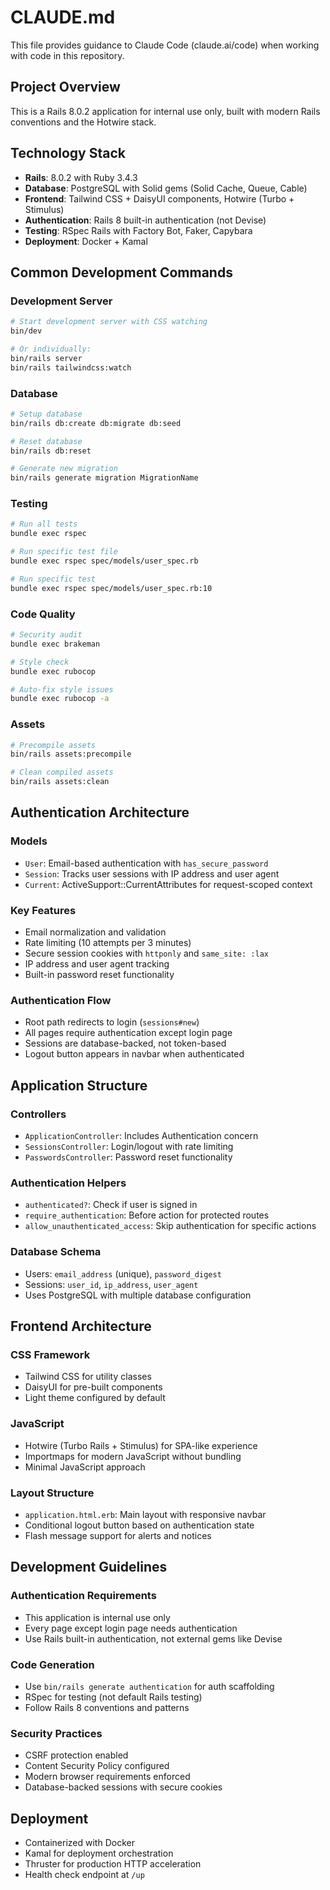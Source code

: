 # CLAUDE.md

This file provides guidance to Claude Code (claude.ai/code) when working with code in this repository.

## Project Overview
This is a Rails 8.0.2 application for internal use only, built with modern Rails conventions and the Hotwire stack.

## Technology Stack
- **Rails**: 8.0.2 with Ruby 3.4.3
- **Database**: PostgreSQL with Solid gems (Solid Cache, Queue, Cable)
- **Frontend**: Tailwind CSS + DaisyUI components, Hotwire (Turbo + Stimulus)
- **Authentication**: Rails 8 built-in authentication (not Devise)
- **Testing**: RSpec Rails with Factory Bot, Faker, Capybara
- **Deployment**: Docker + Kamal

## Common Development Commands

### Development Server
```bash
# Start development server with CSS watching
bin/dev

# Or individually:
bin/rails server
bin/rails tailwindcss:watch
```

### Database
```bash
# Setup database
bin/rails db:create db:migrate db:seed

# Reset database
bin/rails db:reset

# Generate new migration
bin/rails generate migration MigrationName
```

### Testing
```bash
# Run all tests
bundle exec rspec

# Run specific test file
bundle exec rspec spec/models/user_spec.rb

# Run specific test
bundle exec rspec spec/models/user_spec.rb:10
```

### Code Quality
```bash
# Security audit
bundle exec brakeman

# Style check
bundle exec rubocop

# Auto-fix style issues
bundle exec rubocop -a
```

### Assets
```bash
# Precompile assets
bin/rails assets:precompile

# Clean compiled assets
bin/rails assets:clean
```

## Authentication Architecture

### Models
- `User`: Email-based authentication with `has_secure_password`
- `Session`: Tracks user sessions with IP address and user agent
- `Current`: ActiveSupport::CurrentAttributes for request-scoped context

### Key Features
- Email normalization and validation
- Rate limiting (10 attempts per 3 minutes)
- Secure session cookies with `httponly` and `same_site: :lax`
- IP address and user agent tracking
- Built-in password reset functionality

### Authentication Flow
- Root path redirects to login (`sessions#new`)
- All pages require authentication except login page
- Sessions are database-backed, not token-based
- Logout button appears in navbar when authenticated

## Application Structure

### Controllers
- `ApplicationController`: Includes Authentication concern
- `SessionsController`: Login/logout with rate limiting
- `PasswordsController`: Password reset functionality

### Authentication Helpers
- `authenticated?`: Check if user is signed in
- `require_authentication`: Before action for protected routes
- `allow_unauthenticated_access`: Skip authentication for specific actions

### Database Schema
- Users: `email_address` (unique), `password_digest`
- Sessions: `user_id`, `ip_address`, `user_agent`
- Uses PostgreSQL with multiple database configuration

## Frontend Architecture

### CSS Framework
- Tailwind CSS for utility classes
- DaisyUI for pre-built components
- Light theme configured by default

### JavaScript
- Hotwire (Turbo Rails + Stimulus) for SPA-like experience
- Importmaps for modern JavaScript without bundling
- Minimal JavaScript approach

### Layout Structure
- `application.html.erb`: Main layout with responsive navbar
- Conditional logout button based on authentication state
- Flash message support for alerts and notices

## Development Guidelines

### Authentication Requirements
- This application is internal use only
- Every page except login page needs authentication
- Use Rails built-in authentication, not external gems like Devise

### Code Generation
- Use `bin/rails generate authentication` for auth scaffolding
- RSpec for testing (not default Rails testing)
- Follow Rails 8 conventions and patterns

### Security Practices
- CSRF protection enabled
- Content Security Policy configured
- Modern browser requirements enforced
- Database-backed sessions with secure cookies

## Deployment
- Containerized with Docker
- Kamal for deployment orchestration
- Thruster for production HTTP acceleration
- Health check endpoint at `/up`